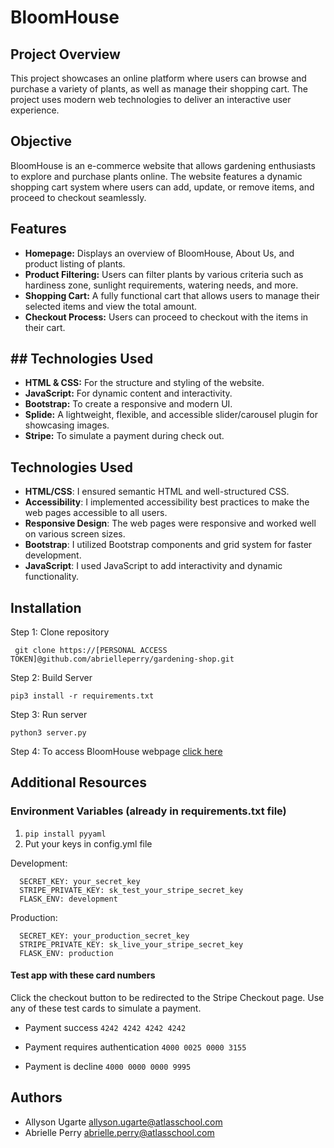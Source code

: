 # BloomHouse


## Project Overview

This project showcases an online platform where users can browse and purchase a variety of plants, as well as manage their shopping cart. The project uses modern web technologies to deliver an interactive user experience.

## Objective

BloomHouse is an e-commerce website that allows gardening enthusiasts to explore and purchase plants online. The website features a dynamic shopping cart system where users can add, update, or remove items, and proceed to checkout seamlessly.

## Features

-   **Homepage:**  Displays an overview of BloomHouse, About Us, and product listing of plants.
-   **Product Filtering:**  Users can filter plants by various criteria such as hardiness zone, sunlight requirements, watering needs, and more.
-   **Shopping Cart:**  A fully functional cart that allows users to manage their selected items and view the total amount.
-   **Checkout Process:**  Users can proceed to checkout with the items in their cart.

## ## Technologies Used

-   **HTML & CSS:**  For the structure and styling of the website.
-   **JavaScript:**  For dynamic content and interactivity.
-   **Bootstrap:**  To create a responsive and modern UI.
-   **Splide:**  A lightweight, flexible, and accessible slider/carousel plugin for showcasing images.
-   **Stripe:**  To simulate a payment during check out.


## Technologies Used

- **HTML/CSS**: I ensured semantic HTML and well-structured CSS.
- **Accessibility**: I implemented accessibility best practices to make the web pages accessible to all users.
- **Responsive Design**: The web pages were responsive and worked well on various screen sizes.
- **Bootstrap**: I utilized Bootstrap components and grid system for faster development.
- **JavaScript**: I used JavaScript to add interactivity and dynamic functionality.

## Installation

 Step 1: Clone repository
 

     git clone https://[PERSONAL ACCESS TOKEN]@github.com/abrielleperry/gardening-shop.git

 

Step 2: Build Server
  ````
pip3 install -r requirements.txt
````

Step 3: Run server

    python3 server.py

 Step 4: 
 To access BloomHouse webpage  [click here](http://127.0.0.1:4242)

## Additional Resources


### Environment Variables (already in requirements.txt file)
 1.  `pip install pyyaml`
 2.  Put your keys in config.yml file

Development:

      SECRET_KEY: your_secret_key
      STRIPE_PRIVATE_KEY: sk_test_your_stripe_secret_key
      FLASK_ENV: development

Production:

      SECRET_KEY: your_production_secret_key
      STRIPE_PRIVATE_KEY: sk_live_your_stripe_secret_key
      FLASK_ENV: production


#### Test app with these card numbers


Click the checkout button to be redirected to the Stripe Checkout page. Use any of these test cards to simulate a payment.

 - Payment success `4242 4242 4242 4242`


 - Payment requires authentication `4000 0025 0000 3155` 
- Payment is decline `4000 0000 0000 9995`

## Authors
-   Allyson Ugarte  [allyson.ugarte@atlasschool.com](mailto:allyson.ugarte@atlasschool.com)
-   Abrielle Perry  [abrielle.perry@atlasschool.com](mailto:abrielle.perry@atlasschool.com)
